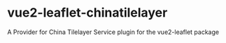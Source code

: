 # vue2-leaflet-chinatilelayer
A Provider for China Tilelayer Service plugin for the vue2-leaflet package
